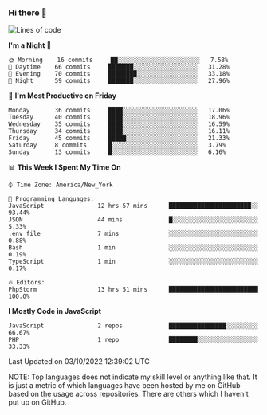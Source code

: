 ### Hi there 👋

<!--
**LynxJinxxy/LynxJinxxy** is a ✨ _special_ ✨ repository because its `README.md` (this file) appears on your GitHub profile.

Here are some ideas to get you started:

- 🔭 I’m currently working on ...
- 🌱 I’m currently learning ...
- 👯 I’m looking to collaborate on ...
- 🤔 I’m looking for help with ...
- 💬 Ask me about ...
- 📫 How to reach me: ...
- 😄 Pronouns: ...
- ⚡ Fun fact: ...
-->

<!--START_SECTION:waka-->
![Lines of code](https://img.shields.io/badge/From%20Hello%20World%20I%27ve%20Written-22%20Thousand%20lines%20of%20code-blue)

**I'm a Night 🦉** 

```text
🌞 Morning    16 commits     ██░░░░░░░░░░░░░░░░░░░░░░░   7.58% 
🌆 Daytime    66 commits     ███████░░░░░░░░░░░░░░░░░░   31.28% 
🌃 Evening    70 commits     ████████░░░░░░░░░░░░░░░░░   33.18% 
🌙 Night      59 commits     ███████░░░░░░░░░░░░░░░░░░   27.96%

```
📅 **I'm Most Productive on Friday** 

```text
Monday       36 commits     ████░░░░░░░░░░░░░░░░░░░░░   17.06% 
Tuesday      40 commits     ████░░░░░░░░░░░░░░░░░░░░░   18.96% 
Wednesday    35 commits     ████░░░░░░░░░░░░░░░░░░░░░   16.59% 
Thursday     34 commits     ████░░░░░░░░░░░░░░░░░░░░░   16.11% 
Friday       45 commits     █████░░░░░░░░░░░░░░░░░░░░   21.33% 
Saturday     8 commits      █░░░░░░░░░░░░░░░░░░░░░░░░   3.79% 
Sunday       13 commits     █░░░░░░░░░░░░░░░░░░░░░░░░   6.16%

```


📊 **This Week I Spent My Time On** 

```text
⌚︎ Time Zone: America/New_York

💬 Programming Languages: 
JavaScript               12 hrs 57 mins      ███████████████████████░░   93.44% 
JSON                     44 mins             █░░░░░░░░░░░░░░░░░░░░░░░░   5.33% 
.env file                7 mins              ░░░░░░░░░░░░░░░░░░░░░░░░░   0.88% 
Bash                     1 min               ░░░░░░░░░░░░░░░░░░░░░░░░░   0.19% 
TypeScript               1 min               ░░░░░░░░░░░░░░░░░░░░░░░░░   0.17%

🔥 Editors: 
PhpStorm                 13 hrs 51 mins      █████████████████████████   100.0%

```

**I Mostly Code in JavaScript** 

```text
JavaScript               2 repos             ████████████████░░░░░░░░░   66.67% 
PHP                      1 repo              ████████░░░░░░░░░░░░░░░░░   33.33%

```



 Last Updated on 03/10/2022 12:39:02 UTC
<!--END_SECTION:waka-->
NOTE: Top languages does not indicate my skill level or anything like that. It is just a metric of which languages have been hosted by me on GitHub based on the usage across repositories. There are others which I haven't put up on GitHub.
